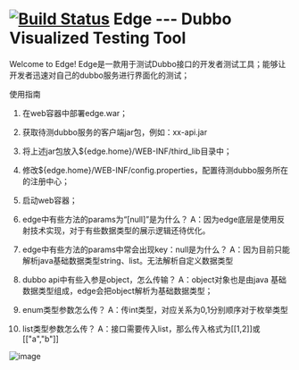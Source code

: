 [![Build Status](https://travis-ci.org/QianmiOpen/edge.png)](https://travis-ci.org/QianmiOpen/edge)
Edge --- Dubbo Visualized Testing Tool
========================
Welcome to Edge!
Edge是一款用于测试Dubbo接口的开发者测试工具；能够让开发者迅速对自己的dubbo服务进行界面化的测试；



使用指南

1. 在web容器中部署edge.war；
2. 获取待测dubbo服务的客户端jar包，例如：xx-api.jar
3. 将上述jar包放入${edge.home}/WEB-INF/third_lib目录中；
4. 修改${edge.home}/WEB-INF/config.properties，配置待测dubbo服务所在的注册中心；
5. 启动web容器；

1. edge中有些方法的params为“[null]”是为什么？
A：因为edge底层是使用反射技术实现，对于有些数据类型的展示逻辑还待优化。
2. edge中有些方法的params中常会出现key：null是为什么？
A：因为目前只能解析java基础数据类型string、list。无法解析自定义数据类型
3. dubbo api中有些入参是object，怎么传输？
A：object对象也是由java 基础数据类型组成，edge会把object解析为基础数据类型；
4. enum类型参数怎么传？
A：传int类型，对应关系为0,1分别顺序对于枚举类型
5. list类型参数怎么传？
A：接口需要传入list，那么传入格式为[[1,2]]或[["a","b"]]

![image](https://github.com/ofpay/edge/raw/master/main.jpg)
